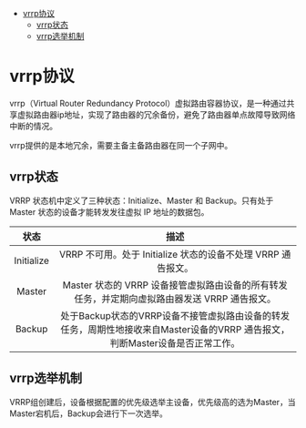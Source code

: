 - [vrrp协议](#vrrp协议)
  - [vrrp状态](#vrrp状态)
  - [vrrp选举机制](#vrrp选举机制)

# vrrp协议

vrrp（Virtual Router Redundancy Protocol）虚拟路由容器协议，是一种通过共享虚拟路由器ip地址，实现了路由器的冗余备份，避免了路由器单点故障导致网络中断的情况。

vrrp提供的是本地冗余，需要主备主备路由器在同一个子网中。

## vrrp状态

VRRP 状态机中定义了三种状态：Initialize、Master 和 Backup。只有处于 Master 状态的设备才能转发发往虚拟 IP 地址的数据包。

|    状态    |                                                             描述                                                              |
| :--------: | :---------------------------------------------------------------------------------------------------------------------------: |
| Initialize |                                 VRRP 不可用。处于 Initialize 状态的设备不处理 VRRP 通告报文。                                 |
|   Master   |                 Master 状态的 VRRP 设备接管虚拟路由设备的所有转发任务，并定期向虚拟路由器发送 VRRP 通告报文。                 |
|   Backup   | 处于Backup状态的VRRP设备不接管虚拟路由设备的转发任务，周期性地接收来自Master设备的VRRP 通告报文，判断Master设备是否正常工作。 |

## vrrp选举机制

VRRP组创建后，设备根据配置的优先级选举主设备，优先级高的选为Master，当Master宕机后，Backup会进行下一次选举。
